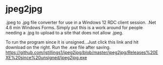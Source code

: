 # jpeg2jpg
.jpeg to .jpg file converter for use in a Windows 12 RDC client session. .Net 4.6 min Windows Forms.
Simply put this is a work around for people needing a .jpg to upload to a site that does not allow .jpeg.

To run the program since it is unsigned...Just click this link and hit download on the right. Run the .exe file after saving.
https://github.com/jstillings1/jpeg2jpg/blob/master/jpeg2jpg/Releases%20EXE%20since%20unsigned/jpeg2jpg.exe

